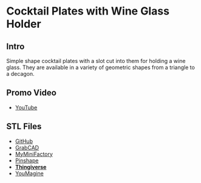 # Cocktail Plates with Wine Glass Holder

## Intro

Simple shape cocktail plates with a slot cut into them for holding a wine glass. They are available in a variety of geometric shapes from a triangle to a decagon.

## Promo Video

 - [YouTube](https://youtu.be/NN9xtuOYBMU)

## STL Files

 - [GitHub](https://github.com/jgphilpott/polymaker/tree/master/app/things/kitchen/cocktail_plates/stl)
 - [GrabCAD](https://grabcad.com/library/cocktail-plates-with-wine-glass-holder-1)
 - [MyMiniFactory](https://www.myminifactory.com/object/3d-print-cocktail-plates-with-wine-glass-holder-192627)
 - [Pinshape](https://pinshape.com/items/108267-3d-printed-cocktail-plates-with-wine-glass-holder)
 - **[Thingiverse](https://www.thingiverse.com/thing:5072557)**
 - [YouMagine](https://www.youmagine.com/designs/cocktail-plates-with-wine-glass-holder)
